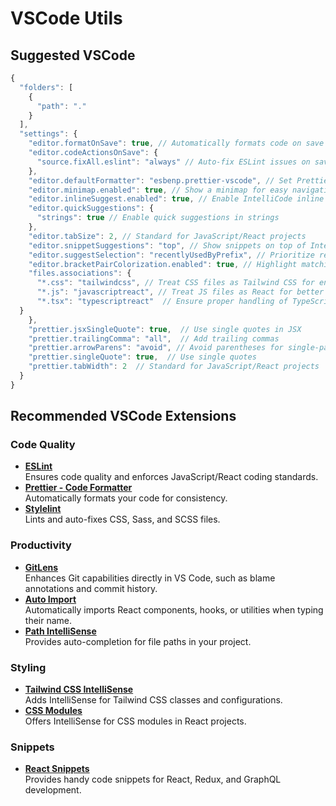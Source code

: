 # VSCode Utils

## Suggested VSCode

```js
{
  "folders": [
    {
      "path": "."
    }
  ],
  "settings": {
    "editor.formatOnSave": true, // Automatically formats code on save
    "editor.codeActionsOnSave": {
      "source.fixAll.eslint": "always" // Auto-fix ESLint issues on save
    },
    "editor.defaultFormatter": "esbenp.prettier-vscode", // Set Prettier as the default formatter
    "editor.minimap.enabled": true, // Show a minimap for easy navigation
    "editor.inlineSuggest.enabled": true, // Enable IntelliCode inline suggestions
    "editor.quickSuggestions": {
      "strings": true // Enable quick suggestions in strings
    },
    "editor.tabSize": 2, // Standard for JavaScript/React projects
    "editor.snippetSuggestions": "top", // Show snippets on top of IntelliSense suggestions
    "editor.suggestSelection": "recentlyUsedByPrefix", // Prioritize recent suggestions
    "editor.bracketPairColorization.enabled": true, // Highlight matching brackets
    "files.associations": {
      "*.css": "tailwindcss", // Treat CSS files as Tailwind CSS for enhanced IntelliSense and syntax highlighting
      "*.js": "javascriptreact", // Treat JS files as React for better IntelliSense
      "*.tsx": "typescriptreact"  // Ensure proper handling of TypeScript React files
  }
    },
    "prettier.jsxSingleQuote": true,  // Use single quotes in JSX
    "prettier.trailingComma": "all",  // Add trailing commas
    "prettier.arrowParens": "avoid", // Avoid parentheses for single-parameter arrow functions
    "prettier.singleQuote": true,  // Use single quotes
    "prettier.tabWidth": 2  // Standard for JavaScript/React projects
  }
}
```

## Recommended VSCode Extensions

### Code Quality

- **[ESLint](https://marketplace.visualstudio.com/items?itemName=dbaeumer.vscode-eslint)**  
  Ensures code quality and enforces JavaScript/React coding standards.
- **[Prettier - Code Formatter](https://marketplace.visualstudio.com/items?itemName=esbenp.prettier-vscode)**  
  Automatically formats your code for consistency.
- **[Stylelint](https://marketplace.visualstudio.com/items?itemName=stylelint.vscode-stylelint)**  
  Lints and auto-fixes CSS, Sass, and SCSS files.

### Productivity

- **[GitLens](https://marketplace.visualstudio.com/items?itemName=eamodio.gitlens)**  
  Enhances Git capabilities directly in VS Code, such as blame annotations and commit history.
- **[Auto Import](https://marketplace.visualstudio.com/items?itemName=steoates.autoimport)**  
  Automatically imports React components, hooks, or utilities when typing their name.
- **[Path IntelliSense](https://marketplace.visualstudio.com/items?itemName=christian-kohler.path-intellisense)**  
  Provides auto-completion for file paths in your project.

### Styling

- **[Tailwind CSS IntelliSense](https://marketplace.visualstudio.com/items?itemName=bradlc.vscode-tailwindcss)**  
  Adds IntelliSense for Tailwind CSS classes and configurations.
- **[CSS Modules](https://marketplace.visualstudio.com/items?itemName=clinyong.vscode-css-modules)**  
  Offers IntelliSense for CSS modules in React projects.

### Snippets

- **[React Snippets](https://marketplace.visualstudio.com/items?itemName=dsznajder.es7-react-js-snippets)**  
  Provides handy code snippets for React, Redux, and GraphQL development.
